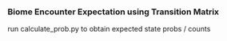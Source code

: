 ### Biome Encounter Expectation using Transition Matrix

run calculate_prob.py to obtain expected state probs / counts
